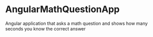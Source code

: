 # AngularMathQuestionApp
Angular application that asks a math question and shows how many seconds you know the correct answer
